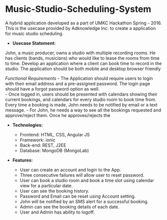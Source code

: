 # Music-Studio-Scheduling-System

A hybrid application developed as a part of UMKC Hackathon Spring - 2016. This is the usecase provided by Adknowledge Inc. to create a application for music studio scheduling. 

* **Usecase Statement:**

John, a music producer, owns a studio with multiple recording rooms. He has clients (bands, musicians) who would like to lease the rooms from time to time. Develop an application where a client can book time to record in the studio. The application should be both mobile and desktop browser friendly														
												
  *Functional Requirements*
    - The Application should require users to login with their email address and a pre-assigned password. The login page should have a      forgot password option as well.												   
    - Once logged in, users should be presented with calendars showing their current bookings, and calendars for every studio room to book  time from. Every time a booking is made, John needs to be notified by email or a text message.
    - For John, he needs a way to see all the bookings requested and approve/reject them. Once he approves/rejects the

* **Technologies:**

  - Frontend: HTML, CSS, Angular JS
  - Framework: ionic
  - Back-end: REST, J2EE
  - Database: MongoDB (MongoLab)
  
* **Features:**
  - User can create an account and login to the App.
  - Three consecutive failures will allow user to reset password.
  - User can book a studio room and book a time slot using calendar view for a particular date.
  - User can see the booking history.
  - Password and Email can be reset using Account setting.
  - John will be notified by an SMS alert for a successful booking.
  - Admin can see the booking details of each date.
  - User and Admin has ability to logoff.	
